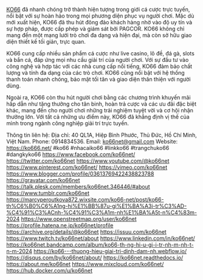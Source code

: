 <a href="https://ko666.net/">KO66</a> đã nhanh chóng trở thành hiện tượng trong giới cá cược trực tuyến, nổi bật với sự hoàn hảo trong mọi phương diện phục vụ người chơi. Mặc dù mới xuất hiện, KO66 đã thu hút đông đảo khách hàng nhờ vào độ uy tín và sự hợp pháp, được cấp phép và giám sát bởi PAGCOR. KO66 không chỉ mang đến một mạng lưới trò chơi đa dạng và hiện đại, mà còn sở hữu giao diện thiết kế tối giản, trực quan.

KO66 cung cấp nhiều sản phẩm cá cược như live casino, lô đề, đá gà, slots và bắn cá, đáp ứng mọi nhu cầu giải trí của người chơi. Với sự đầu tư vào công nghệ và hợp tác với các nhà cung cấp nổi tiếng, KO66 đảm bảo chất lượng và tính đa dạng của các trò chơi. KO66 cũng nổi bật với hệ thống thanh toán nhanh chóng, bảo mật tối tân và giao diện thân thiện với người dùng.

Ngoài ra, KO66 còn thu hút người chơi bằng các chương trình khuyến mãi hấp dẫn như tặng thưởng cho tân binh, hoàn trả cược và các ưu đãi đặc biệt khác, mang đến cho người chơi những trải nghiệm tuyệt vời và cơ hội nhận thưởng lớn. Với tất cả những ưu điểm này, KO66 đã khẳng định vị thế của mình trong ngành công nghiệp giải trí trực tuyến.

Thông tin liên hệ: 
Địa chỉ: 40 QL1A, Hiệp Bình Phước, Thủ Đức, Hồ Chí Minh, Việt Nam. 
Phone: 0914834536. 
Email: ko66net@gmail.com
Website: <a href="https://ko666.net/">https://ko666.net/</a>
#ko66 #nhacaiko66 #linkko66 #trangchuko66 #dangkyko66
<a href="https://www.facebook.com/ko66net/">https://www.facebook.com/ko66net/</a>
<a href="https://twitter.com/ko66net">https://twitter.com/ko66net</a>
<a href="https://www.youtube.com/@ko66net">https://www.youtube.com/@ko66net</a>
<a href="https://www.pinterest.com/ko66net/">https://www.pinterest.com/ko66net/</a>
<a href="https://vimeo.com/ko66net">https://vimeo.com/ko66net</a>
<a href="https://www.blogger.com/profile/03613769422438823788">https://www.blogger.com/profile/03613769422438823788</a>
<a href="https://gravatar.com/ko66net">https://gravatar.com/ko66net</a>
<a href="https://talk.plesk.com/members/ko66net.346446/#about">https://talk.plesk.com/members/ko66net.346446/#about</a>
<a href="https://www.tumblr.com/ko66net">https://www.tumblr.com/ko66net</a>
<a href="https://marcyperoutkova872.wixsite.com/ko66-net/post/ko66-th%C6%B0%C6%A1ng-hi%E1%BB%87u-gi%E1%BA%A3i-tr%C3%AD-%C4%91%C3%ACnh-%C4%91%C3%A1m-nh%E1%BA%A5t-n%C4%83m-2024">https://marcyperoutkova872.wixsite.com/ko66-net/post/ko66-th%C6%B0%C6%A1ng-hi%E1%BB%87u-gi%E1%BA%A3i-tr%C3%AD-%C4%91%C3%ACnh-%C4%91%C3%A1m-nh%E1%BA%A5t-n%C4%83m-2024</a>
<a href="https://www.openstreetmap.org/user/ko66net">https://www.openstreetmap.org/user/ko66net</a>
<a href="https://profile.hatena.ne.jp/ko66net/profile">https://profile.hatena.ne.jp/ko66net/profile</a>
<a href="https://archive.org/details/@ko66net">https://archive.org/details/@ko66net</a>
<a href="https://issuu.com/ko66net">https://issuu.com/ko66net</a>
<a href="https://www.twitch.tv/ko66net/about">https://www.twitch.tv/ko66net/about</a>
<a href="https://www.linkedin.com/in/ko66net/">https://www.linkedin.com/in/ko66net/</a>
<a href="https://ko66net.bandcamp.com/album/ko66-th-ng-hi-u-gi-i-tr-nh-m-nh-t-n-m-2024">https://ko66net.bandcamp.com/album/ko66-th-ng-hi-u-gi-i-tr-nh-m-nh-t-n-m-2024</a>
<a href="https://ko66---thuong-hieu-giai-tri-dinh-dam-nh.webflow.io/">https://ko66---thuong-hieu-giai-tri-dinh-dam-nh.webflow.io/</a>
<a href="https://disqus.com/by/ko66net/about/">https://disqus.com/by/ko66net/about/</a>
<a href="https://ko66net.readthedocs.io/">https://ko66net.readthedocs.io/</a>
<a href="https://about.me/ko66net">https://about.me/ko66net</a>
<a href="https://www.mixcloud.com/ko66net/">https://www.mixcloud.com/ko66net/</a>
<a href="https://hub.docker.com/u/ko66net">https://hub.docker.com/u/ko66net</a>

